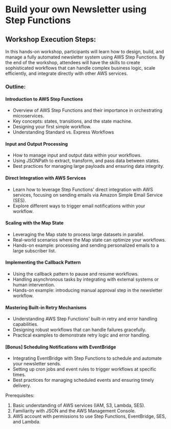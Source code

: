 # Build your own Newsletter using Step Functions

## Workshop Execution Steps:

In this hands-on workshop, participants will learn how to design, build, and manage a fully automated newsletter system using AWS Step Functions. By the end of the workshop, attendees will have the skills to create sophisticated workflows that can handle complex business logic, scale efficiently, and integrate directly with other AWS services.

### Outline:

#### Introduction to AWS Step Functions

- Overview of AWS Step Functions and their importance in orchestrating microservices.
- Key concepts: states, transitions, and the state machine.
- Designing your first simple workflow.
- Understanding Standard vs. Express Workflows

#### Input and Output Processing

- How to manage input and output data within your workflows.
- Using JSONPath to extract, transform, and pass data between states.
- Best practices for managing large payloads and ensuring data integrity.
  
#### Direct Integration with AWS Services

- Learn how to leverage Step Functions' direct integration with AWS services, focusing on sending emails via Amazon Simple Email Service (SES).
- Explore different ways to trigger email notifications within your workflow.

#### Scaling with the Map State

- Leveraging the Map state to process large datasets in parallel.
- Real-world scenarios where the Map state can optimize your workflows.
- Hands-on example: processing and sending personalized emails to a large subscriber list.

#### Implementing the Callback Pattern

- Using the callback pattern to pause and resume workflows.
- Handling asynchronous tasks by integrating with external systems or human intervention.
- Hands-on example: introducing manual approval step in the newsletter workflow.

#### Mastering Built-in Retry Mechanisms

- Understanding AWS Step Functions' built-in retry and error handling capabilities.
- Designing robust workflows that can handle failures gracefully.
- Practical examples to demonstrate retry logic and error handling.

#### [Bonus] Scheduling Notifications with EventBridge

- Integrating EventBridge with Step Functions to schedule and automate your newsletter sends.
- Setting up cron jobs and event rules to trigger workflows at specific times.
- Best practices for managing scheduled events and ensuring timely delivery.

Prerequisites:

1. Basic understanding of AWS services (IAM, S3, Lambda, SES).
2. Familiarity with JSON and the AWS Management Console.
3. AWS account with permissions to use Step Functions, EventBridge, SES, and Lambda.

